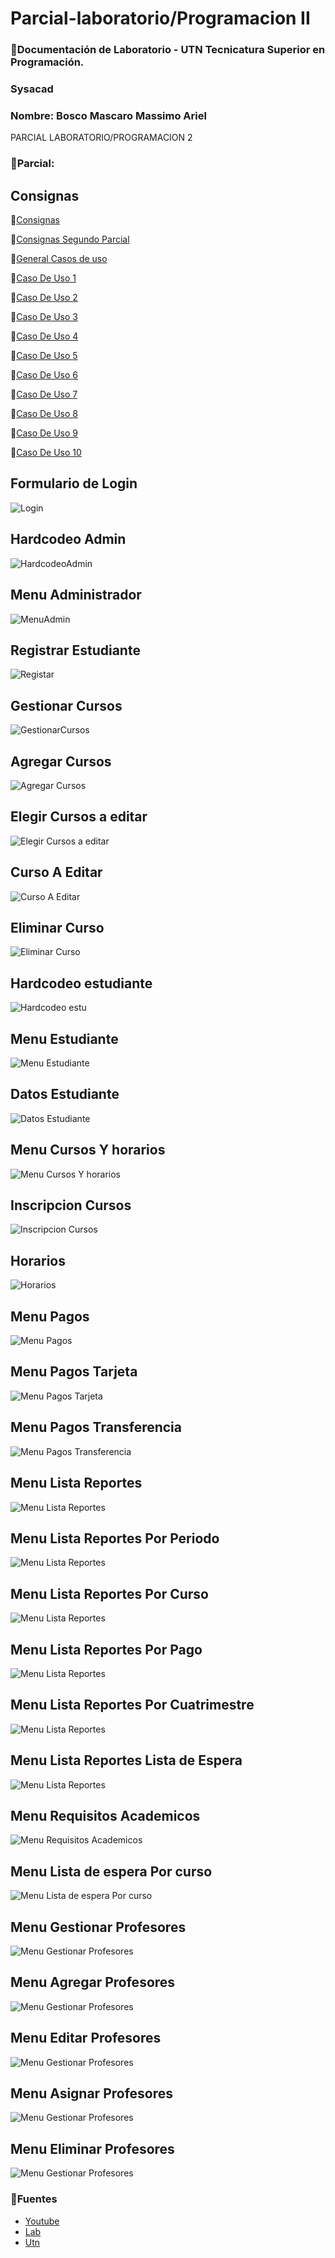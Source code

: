 

# Parcial-laboratorio/Programacion II
### 📄Documentación de Laboratorio - UTN Tecnicatura Superior en Programación.
### **Sysacad**
### Nombre: Bosco Mascaro Massimo Ariel

PARCIAL LABORATORIO/PROGRAMACION 2

### 📄Parcial:

## Consignas
📃[Consignas](https://github.com/magikboy/Sysacad-1er-Parcial/blob/8b7008638457de5ee11290fc75f76e1709904f26/Primer%20Parcial%20Progra%202.pdf)

📃[Consignas Segundo Parcial](https://github.com/magikboy/Sysacad-1er-Parcial/blob/096b4687cb363191f4e2c9db0e32ee1a8442cf9b/Segundo%20Parcial%20Progra%202.pdf)

📃[General Casos de uso](https://github.com/magikboy/Sysacad-1er-Parcial/blob/8b7008638457de5ee11290fc75f76e1709904f26/New%20SYSACAD.pdf)

📃[Caso De Uso 1](https://github.com/magikboy/Sysacad-1er-Parcial/blob/8b7008638457de5ee11290fc75f76e1709904f26/Caso%20de%20Uso%201%20-%20%20Registrar%20Estudiante.pdf)

📃[Caso De Uso 2](https://github.com/magikboy/Sysacad-1er-Parcial/blob/8b7008638457de5ee11290fc75f76e1709904f26/Caso%20de%20Uso%202%20-%20Gestionar%20Cursos.pdf)

📃[Caso De Uso 3](https://github.com/magikboy/Sysacad-1er-Parcial/blob/8b7008638457de5ee11290fc75f76e1709904f26/Caso%20de%20Uso%203%20-%20Inscribir%20Estudiante%20en%20Curso.pdf)

📃[Caso De Uso 4](https://github.com/magikboy/Sysacad-1er-Parcial/blob/8b7008638457de5ee11290fc75f76e1709904f26/Caso%20de%20Uso%204%20-%20Consultar%20Horario.pdf)

📃[Caso De Uso 5](https://github.com/magikboy/Sysacad-1er-Parcial/blob/8b7008638457de5ee11290fc75f76e1709904f26/Caso%20de%20Uso%205%20-%20Realizar%20Pagos.pdf)

📃[Caso De Uso 6](https://github.com/magikboy/Sysacad-1er-Parcial/blob/5235a87c520438db1cea8c08a278fdde872cc88f/Caso%20de%20Uso%206%20-%20Generar%20Reportes.pdf)

📃[Caso De Uso 7](https://github.com/magikboy/Sysacad-1er-Parcial/blob/5235a87c520438db1cea8c08a278fdde872cc88f/Caso%20de%20Uso%207%20-%20Gestionar%20Requisitos%20Acad%C3%A9micos.pdf)

📃[Caso De Uso 8](https://github.com/magikboy/Sysacad-1er-Parcial/blob/5235a87c520438db1cea8c08a278fdde872cc88f/Caso%20de%20Uso%208%20-%20Manejar%20Listas%20de%20Espera.pdf)

📃[Caso De Uso 9](https://github.com/magikboy/Sysacad-1er-Parcial/blob/5235a87c520438db1cea8c08a278fdde872cc88f/Caso%20de%20Uso%209%20-%20Enviar%20Notificaciones.pdf)

📃[Caso De Uso 10](https://github.com/magikboy/Sysacad-1er-Parcial/blob/5235a87c520438db1cea8c08a278fdde872cc88f/Caso%20de%20Uso%2010%20-%20%20Gestionar%20Perfiles%20de%20Profesores.pdf)

## Formulario de Login

![Login](https://github.com/magikboy/Sysacad-1er-Parcial/blob/49707d1192795584e08a7ae57392f4a1ebc32864/Login.png)

## Hardcodeo Admin

![HardcodeoAdmin](https://github.com/magikboy/Sysacad-1er-Parcial/blob/b4f1c19fb84301aca7d150da12ad34033a71dfe3/hardcodeo%20admin.png)

## Menu Administrador

![MenuAdmin](https://github.com/magikboy/Sysacad-1er-Parcial/blob/b4f1c19fb84301aca7d150da12ad34033a71dfe3/menu%20admin.png)

## Registrar Estudiante

![Registar](https://github.com/magikboy/Sysacad-1er-Parcial/blob/b4f1c19fb84301aca7d150da12ad34033a71dfe3/registro%20estudiante.png)

## Gestionar Cursos

![GestionarCursos](https://github.com/magikboy/Sysacad-1er-Parcial/blob/b4f1c19fb84301aca7d150da12ad34033a71dfe3/menu%20gestion%20curso.png)

## Agregar Cursos

![Agregar Cursos](https://github.com/magikboy/Sysacad-1er-Parcial/blob/b4f1c19fb84301aca7d150da12ad34033a71dfe3/Agregar%20Curso.png)

## Elegir Cursos a editar

![Elegir Cursos a editar](https://github.com/magikboy/Sysacad-1er-Parcial/blob/b4f1c19fb84301aca7d150da12ad34033a71dfe3/Elegir%20curso%20a%20editar.png)

## Curso A Editar

![Curso A Editar](https://github.com/magikboy/Sysacad-1er-Parcial/blob/b4f1c19fb84301aca7d150da12ad34033a71dfe3/curso%20a%20editar.png)

## Eliminar Curso

![Eliminar Curso](https://github.com/magikboy/Sysacad-1er-Parcial/blob/b4f1c19fb84301aca7d150da12ad34033a71dfe3/curso%20a%20eliminar.png)

## Hardcodeo estudiante

![Hardcodeo estu](https://github.com/magikboy/Sysacad-1er-Parcial/blob/f8128733c44f3641284a14e750a1022faa8eada4/hardcodeo%20Estudiante.png)

## Menu Estudiante

![Menu Estudiante](https://github.com/magikboy/Sysacad-1er-Parcial/blob/f8128733c44f3641284a14e750a1022faa8eada4/Menu%20estudiante.png)

## Datos Estudiante

![Datos Estudiante](https://github.com/magikboy/Sysacad-1er-Parcial/blob/f8128733c44f3641284a14e750a1022faa8eada4/Datos%20estudiante.png)

## Menu Cursos Y horarios

![Menu Cursos Y horarios](https://github.com/magikboy/Sysacad-1er-Parcial/blob/610a205461986bf931e5c406fc56ca81a864afd9/menu%20cursos%20y%20horarios.png)


## Inscripcion Cursos

![Inscripcion Cursos](https://github.com/magikboy/Sysacad-1er-Parcial/blob/610a205461986bf931e5c406fc56ca81a864afd9/inscipcion%20a%20cursos.png)


## Horarios

![Horarios](https://github.com/magikboy/Sysacad-1er-Parcial/blob/610a205461986bf931e5c406fc56ca81a864afd9/horarios.png)

## Menu Pagos

![Menu Pagos](https://github.com/magikboy/Sysacad-1er-Parcial/blob/610a205461986bf931e5c406fc56ca81a864afd9/menu%20pagos.png)

## Menu Pagos Tarjeta

![Menu Pagos Tarjeta](https://github.com/magikboy/Sysacad-1er-Parcial/blob/610a205461986bf931e5c406fc56ca81a864afd9/menu%20pago%20tarjeta.png)

## Menu Pagos Transferencia

![Menu Pagos Transferencia](https://github.com/magikboy/Sysacad-1er-Parcial/blob/610a205461986bf931e5c406fc56ca81a864afd9/menu%20pago%20transferencia.png)

## Menu Lista Reportes

![Menu Lista Reportes](https://github.com/magikboy/Sysacad-1er-Parcial/blob/0c0335c4085049ed3f43fcd82d1fe9454cfd1acd/Lista%20Reporte.png)

## Menu Lista Reportes Por Periodo

![Menu Lista Reportes](https://github.com/magikboy/Sysacad-1er-Parcial/blob/0c0335c4085049ed3f43fcd82d1fe9454cfd1acd/Por%20Periodo.png)

## Menu Lista Reportes Por Curso

![Menu Lista Reportes](https://github.com/magikboy/Sysacad-1er-Parcial/blob/0c0335c4085049ed3f43fcd82d1fe9454cfd1acd/Inscriptos%20por%20curso.png)

## Menu Lista Reportes Por Pago

![Menu Lista Reportes](https://github.com/magikboy/Sysacad-1er-Parcial/blob/0c0335c4085049ed3f43fcd82d1fe9454cfd1acd/por%20tipo%20de%20p%C3%A1go.png)

## Menu Lista Reportes Por Cuatrimestre

![Menu Lista Reportes](https://github.com/magikboy/Sysacad-1er-Parcial/blob/0c0335c4085049ed3f43fcd82d1fe9454cfd1acd/Por%20cuatrimestre.png)

## Menu Lista Reportes Lista de Espera

![Menu Lista Reportes](https://github.com/magikboy/Sysacad-1er-Parcial/blob/0c0335c4085049ed3f43fcd82d1fe9454cfd1acd/informe%20lista%20de%20espera.png)

## Menu Requisitos Academicos

![Menu Requisitos Academicos](https://github.com/magikboy/Sysacad-1er-Parcial/blob/0c0335c4085049ed3f43fcd82d1fe9454cfd1acd/requisitos%20academicos%20cursos.png)

## Menu Lista de espera Por curso

![Menu Lista de espera Por curso](https://github.com/magikboy/Sysacad-1er-Parcial/blob/0c0335c4085049ed3f43fcd82d1fe9454cfd1acd/lista%20de%20espera%20por%20curso.png)

## Menu Gestionar Profesores

![Menu Gestionar Profesores](https://github.com/magikboy/Sysacad-1er-Parcial/blob/0c0335c4085049ed3f43fcd82d1fe9454cfd1acd/Gestionar%20Profesores.png)

## Menu Agregar Profesores

![Menu Gestionar Profesores](https://github.com/magikboy/Sysacad-1er-Parcial/blob/0c0335c4085049ed3f43fcd82d1fe9454cfd1acd/Agregar%20Profesor.png)

## Menu Editar Profesores

![Menu Gestionar Profesores](https://github.com/magikboy/Sysacad-1er-Parcial/blob/0c0335c4085049ed3f43fcd82d1fe9454cfd1acd/editar%20Profesor.png)

## Menu Asignar Profesores

![Menu Gestionar Profesores](https://github.com/magikboy/Sysacad-1er-Parcial/blob/0c0335c4085049ed3f43fcd82d1fe9454cfd1acd/Asignar%20Profesor%20a%20Curso.png)

## Menu Eliminar Profesores

![Menu Gestionar Profesores](https://github.com/magikboy/Sysacad-1er-Parcial/blob/0c0335c4085049ed3f43fcd82d1fe9454cfd1acd/Eliminar%20Profesor.png)

### 📄Fuentes

- [Youtube](https://www.youtube.com)
- [Lab](https://codeutnfra.github.io/programacion_2_laboratorio_2_apuntes/)
- [Utn](http://www.sistemas-utnfra.com.ar/#/home)
